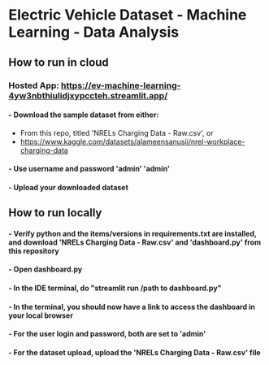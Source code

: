 # Electric Vehicle Dataset - Machine Learning - Data Analysis
## How to run in cloud
### Hosted App: https://ev-machine-learning-4yw3nbthiulidjxypccteh.streamlit.app/

#### - Download the sample dataset from either:
- From this repo, titled 'NRELs Charging Data - Raw.csv', or
- https://www.kaggle.com/datasets/alameensanusii/nrel-workplace-charging-data
#### - Use username and password 'admin' 'admin'
#### - Upload your downloaded dataset

## How to run locally

#### - Verify python and the items/versions in requirements.txt are installed, and download 'NRELs Charging Data - Raw.csv' and 'dashboard.py' from this repository
#### - Open dashboard.py
#### - In the IDE terminal, do "streamlit run /path to dashboard.py"
#### - In the terminal, you should now have a link to access the dashboard in your local browser
#### - For the user login and password, both are set to 'admin'
#### - For the dataset upload, upload the 'NRELs Charging Data - Raw.csv' file 
